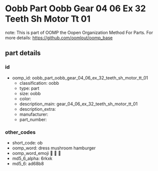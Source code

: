 # Oobb Part Oobb Gear 04 06 Ex 32 Teeth Sh Motor Tt 01  

note: This is part of OOMP the Oopen Organization Method For Parts. For more details: https://github.com/oomlout/oomp_base

##  part details





### id
* oomp_id: oobb_part_oobb_gear_04_06_ex_32_teeth_sh_motor_tt_01
  * classification: oobb
  * type: part
  * size: oobb
  * color: 
  * description_main: gear_04_06_ex_32_teeth_sh_motor_tt_01
  * description_extra: 
  * manufacturer: 
  * part_number: 

### other_codes
* short_code: ob
* oomp_word: dress mushroom hamburger
* oomp_word_emoji :dress: :mushroom: :hamburger:
* md5_6_alpha: 6rkxk
* md5_6: ad68b8